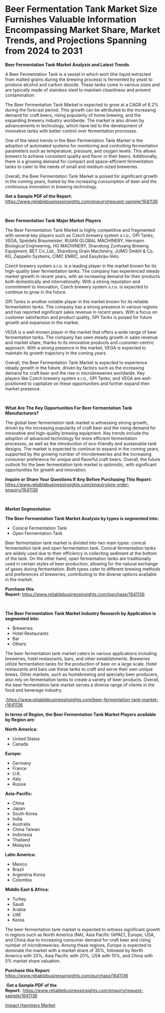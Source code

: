 <p><h1>Beer Fermentation Tank Market Size Furnishes Valuable Information Encompassing Market Share, Market Trends, and Projections Spanning from 2024 to 2031</h1></p><p><strong>Beer Fermentation Tank Market Analysis and Latest Trends</strong></p>
<p><p>A Beer Fermentation Tank is a vessel in which wort (the liquid extracted from malted grains during the brewing process) is fermented by yeast to produce alcohol and carbon dioxide. These tanks come in various sizes and are typically made of stainless steel to maintain cleanliness and prevent contamination.</p><p>The Beer Fermentation Tank Market is expected to grow at a CAGR of 6.2% during the forecast period. This growth can be attributed to the increasing demand for craft beers, rising popularity of home brewing, and the expanding brewery industry worldwide. The market is also driven by advancements in technology, which have led to the development of innovative tanks with better control over fermentation processes.</p><p>One of the latest trends in the Beer Fermentation Tank Market is the adoption of automated systems for monitoring and controlling fermentation parameters such as temperature, pressure, and oxygen levels. This allows brewers to achieve consistent quality and flavor in their beers. Additionally, there is a growing demand for compact and space-efficient fermentation tanks to cater to the needs of small and medium-sized breweries.</p><p>Overall, the Beer Fermentation Tank Market is poised for significant growth in the coming years, fueled by the increasing consumption of beer and the continuous innovation in brewing technology.</p></p>
<p><strong>Get a Sample PDF of the Report:&nbsp;</strong> <a href="https://www.reliablebusinessinsights.com/enquiry/request-sample/1641136">https://www.reliablebusinessinsights.com/enquiry/request-sample/1641136</a></p>
<p>&nbsp;</p>
<p><strong>Beer Fermentation Tank Major Market Players</strong></p>
<p><p>The Beer Fermentation Tank Market is highly competitive and fragmented with several key players such as Czech brewery system s.r.o., GPI Tanks, VEGA, Speidels Braumeister, RUIAN GLOBAL MACHINERY, Hermann Biological Engineering, HG MACHINERY, Shandong Zunhuang Brewing Equipment, BET Co.,Ltd., Shandong Grain Machinery, JUMO GmbH & Co. KG, Zeppelin Systems, CIMC ENRIC, and Easybräu-Velo.</p><p>Czech brewery system s.r.o. is a leading player in the market known for its high-quality beer fermentation tanks. The company has experienced steady market growth in recent years, with an increasing demand for their products both domestically and internationally. With a strong reputation and commitment to innovation, Czech brewery system s.r.o. is expected to continue to grow in the future.</p><p>GPI Tanks is another notable player in the market known for its reliable fermentation tanks. The company has a strong presence in various regions and has reported significant sales revenue in recent years. With a focus on customer satisfaction and product quality, GPI Tanks is poised for future growth and expansion in the market.</p><p>VEGA is a well-known player in the market that offers a wide range of beer fermentation tanks. The company has seen steady growth in sales revenue and market share, thanks to its innovative products and customer-centric approach. With a strong presence in the market, VEGA is expected to maintain its growth trajectory in the coming years.</p><p>Overall, the Beer Fermentation Tank Market is expected to experience steady growth in the future, driven by factors such as the increasing demand for craft beer and the rise in microbreweries worldwide. Key players like Czech brewery system s.r.o., GPI Tanks, and VEGA are well-positioned to capitalize on these opportunities and further expand their market presence.</p></p>
<p>&nbsp;</p>
<p><strong>What Are The Key Opportunities For Beer Fermentation Tank Manufacturers?</strong></p>
<p><p>The global beer fermentation tank market is witnessing strong growth, driven by the increasing popularity of craft beer and the rising demand for innovative and high-quality brewing equipment. Key trends include the adoption of advanced technology for more efficient fermentation processes, as well as the introduction of eco-friendly and sustainable tank designs. The market is expected to continue to expand in the coming years, supported by the growing number of microbreweries and the increasing consumer preference for unique and flavorful craft beers. Overall, the future outlook for the beer fermentation tank market is optimistic, with significant opportunities for growth and innovation.</p></p>
<p><strong>Inquire or Share Your Questions If Any Before Purchasing This Report:</strong> <a href="https://www.reliablebusinessinsights.com/enquiry/pre-order-enquiry/1641136">https://www.reliablebusinessinsights.com/enquiry/pre-order-enquiry/1641136</a></p>
<p>&nbsp;</p>
<p><strong>Market Segmentation</strong></p>
<p><strong>The Beer Fermentation Tank Market Analysis by types is segmented into:</strong></p>
<p><ul><li>Conical Fermentation Tank</li><li>Open Fermentation Tank</li></ul></p>
<p><p>Beer fermentation tank market is divided into two main types: conical fermentation tank and open fermentation tank. Conical fermentation tanks are widely used due to their efficiency in collecting sediment at the bottom of the tank. On the other hand, open fermentation tanks are traditionally used in certain styles of beer production, allowing for the natural exchange of gases during fermentation. Both types cater to different brewing methods and preferences of breweries, contributing to the diverse options available in the market.</p></p>
<p><strong>Purchase this Report:&nbsp;</strong><a href="https://www.reliablebusinessinsights.com/purchase/1641136">https://www.reliablebusinessinsights.com/purchase/1641136</a></p>
<p>&nbsp;</p>
<p><strong>The Beer Fermentation Tank Market Industry Research by Application is segmented into:</strong></p>
<p><ul><li>Breweries</li><li>Hotel Restaurants</li><li>Bar</li><li>Others</li></ul></p>
<p><p>The beer fermentation tank market caters to various applications including breweries, hotel restaurants, bars, and other establishments. Breweries utilize fermentation tanks for the production of beer on a large scale. Hotel restaurants and bars use these tanks to craft and serve their own unique brews. Other markets, such as homebrewing and specialty beer producers, also rely on fermentation tanks to create a variety of beer products. Overall, the beer fermentation tank market serves a diverse range of clients in the food and beverage industry.</p></p>
<p><a href="https://www.reliablebusinessinsights.com/beer-fermentation-tank-market-r1641136">&nbsp;https://www.reliablebusinessinsights.com/beer-fermentation-tank-market-r1641136</a></p>
<p><strong>In terms of Region, the Beer Fermentation Tank Market Players available by Region are:</strong></p>
<p>
    <p> <strong> North America: </strong>
        <ul>
            <li>United States</li>
            <li>Canada</li>
        </ul>
        </p> 
    <p> <strong> Europe: </strong>
        <ul>
            <li>Germany</li>
            <li>France</li>
            <li>U.K.</li>
            <li>Italy</li>
            <li>Russia</li>
        </ul>
        </p> 
    <p> <strong> Asia-Pacific: </strong>
        <ul>
            <li>China</li>
            <li>Japan</li>
            <li>South Korea</li>
            <li>India</li>
            <li>Australia</li>
            <li>China Taiwan</li>
            <li>Indonesia</li>
            <li>Thailand</li>
            <li>Malaysia</li>
        </ul>
        </p> 
    <p> <strong> Latin America: </strong>
        <ul>
            <li>Mexico</li>
            <li>Brazil</li>
            <li>Argentina Korea</li>
            <li>Colombia</li>
        </ul>
        </p> 
    <p> <strong> Middle East & Africa: </strong>
        <ul>
            <li>Turkey</li>
            <li>Saudi</li>
            <li>Arabia</li>
            <li>UAE</li>
            <li>Korea</li>
        </ul>
    </p>
    </p>
<p><p>The beer fermentation tank market is expected to witness significant growth in regions such as North America (NA), Asia Pacific (APAC), Europe, USA, and China due to increasing consumer demand for craft beer and rising number of microbreweries. Among these regions, Europe is expected to dominate the market with a market share of 35%, followed by North America with 25%, Asia Pacific with 20%, USA with 15%, and China with 5% market share valuation.</p></p>
<p><strong>Purchase this Report: </strong><a href="https://www.reliablebusinessinsights.com/purchase/1641136">https://www.reliablebusinessinsights.com/purchase/1641136</a></p>
<p>&nbsp;<strong>Get a Sample PDF of the Report:&nbsp;&nbsp;</strong><a href="https://www.reliablebusinessinsights.com/enquiry/request-sample/1641136">https://www.reliablebusinessinsights.com/enquiry/request-sample/1641136</a></p>
<p><strong></strong></p>
<p><p><a href="https://github.com/whpnbwim9/Market-Research-Report-List-1/blob/main/impact-hammers-market.md">Impact Hammers Market</a></p></p>